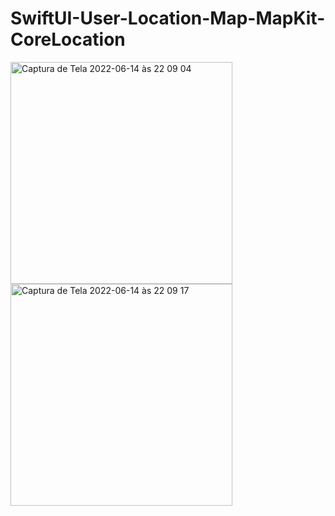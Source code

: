 # SwiftUI-User-Location-Map-MapKit-CoreLocation

<img width="355" alt="Captura de Tela 2022-06-14 às 22 09 04" src="https://user-images.githubusercontent.com/31476429/173715175-95dc73d6-b7cf-4484-be11-b70209be3b54.png">
<img width="355" alt="Captura de Tela 2022-06-14 às 22 09 17" src="https://user-images.githubusercontent.com/31476429/173715156-4d4e85a8-a996-43e6-a1ab-f3c36f5a4d25.png">
